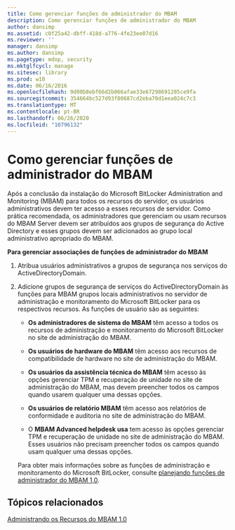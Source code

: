 ```yaml
---
title: Como gerenciar funções de administrador do MBAM
description: Como gerenciar funções de administrador do MBAM
author: dansimp
ms.assetid: c0f25a42-dbff-418d-a776-4fe23ee07d16
ms.reviewer: ''
manager: dansimp
ms.author: dansimp
ms.pagetype: mdop, security
ms.mktglfcycl: manage
ms.sitesec: library
ms.prod: w10
ms.date: 06/16/2016
ms.openlocfilehash: 9d00b8ebf66d2b066afae33e67298691285ce9fa
ms.sourcegitcommit: 354664bc527d93f80687cd2eba70d1eea024c7c3
ms.translationtype: MT
ms.contentlocale: pt-BR
ms.lasthandoff: 06/26/2020
ms.locfileid: "10796132"
---
```

# Como gerenciar funções de administrador do MBAM


Após a conclusão da instalação do Microsoft BitLocker Administration and Monitoring (MBAM) para todos os recursos do servidor, os usuários administrativos devem ter acesso a esses recursos de servidor. Como prática recomendada, os administradores que gerenciam ou usam recursos do MBAM Server devem ser atribuídos aos grupos de segurança do Active Directory e esses grupos devem ser adicionados ao grupo local administrativo apropriado do MBAM.

**Para gerenciar associações de funções de administrador do MBAM**

1.  Atribua usuários administrativos a grupos de segurança nos serviços do ActiveDirectoryDomain.

2.  Adicione grupos de segurança de serviços do ActiveDirectoryDomain às funções para MBAM grupos locais administrativos no servidor de administração e monitoramento do Microsoft BitLocker para os respectivos recursos. As funções de usuário são as seguintes:

    -   **Os administradores de sistema do MBAM** têm acesso a todos os recursos de administração e monitoramento do Microsoft BitLocker no site de administração do MBAM.

    -   **Os usuários de hardware do MBAM** têm acesso aos recursos de compatibilidade de hardware no site de administração do MBAM.

    -   **Os usuários da assistência técnica do MBAM** têm acesso às opções gerenciar TPM e recuperação de unidade no site de administração do MBAM, mas devem preencher todos os campos quando usarem qualquer uma dessas opções.

    -   **Os usuários de relatório MBAM** têm acesso aos relatórios de conformidade e auditoria no site de administração do MBAM.

    -   O **MBAM Advanced helpdesk usa** tem acesso às opções gerenciar TPM e recuperação de unidade no site de administração do MBAM. Esses usuários não precisam preencher todos os campos quando usam qualquer uma dessas opções.

    Para obter mais informações sobre as funções de administração e monitoramento do Microsoft BitLocker, consulte [planejando funções de administrador do MBAM 1,0](planning-for-mbam-10-administrator-roles.md).

## Tópicos relacionados


[Administrando os Recursos do MBAM 1.0](administering-mbam-10-features.md)

 

 





